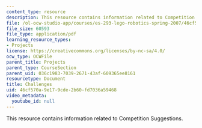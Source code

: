 ```yaml
---
content_type: resource
description: This resource contains information related to Competition Suggestions.
file: /ol-ocw-studio-app/courses/es-293-lego-robotics-spring-2007/46cf570a9e179cde2b60fd7036a59468_MITES_293S07_competitions.pdf
file_size: 60593
file_type: application/pdf
learning_resource_types:
- Projects
license: https://creativecommons.org/licenses/by-nc-sa/4.0/
ocw_type: OCWFile
parent_title: Projects
parent_type: CourseSection
parent_uid: 036c1983-7039-2671-43af-609365ee8161
resourcetype: Document
title: Challenges
uid: 46cf570a-9e17-9cde-2b60-fd7036a59468
video_metadata:
  youtube_id: null
---
```

This resource contains information related to Competition Suggestions.